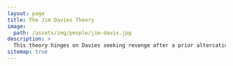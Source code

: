 ```yaml
---
layout: page
title: The Jim Davies Theory
image: 
  path: /assets/img/people/jim-davis.jpg
description: >
  This theory hinges on Davies seeking revenge after a prior altercation at the victim's workplace.
sitemap: true
---
```

